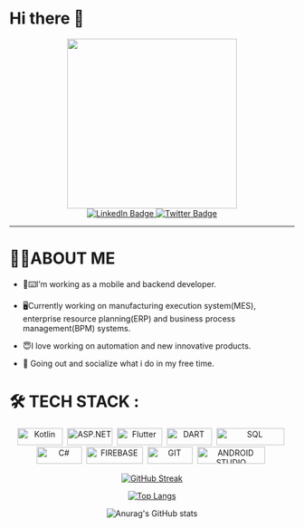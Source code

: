 # Hi there 👋

<div id="header" align="center">
  <img src="https://media.giphy.com/media/xh5EdazcWNauQ3T8D7/giphy.gif" width="300"/>
</div>

<div id="badges" align="center">
  <a href="https://www.linkedin.com/in/çağrı-kırt-68b535128/">
    <img src="https://img.shields.io/badge/LinkedIn-blue?style=for-the-badge&logo=linkedin&logoColor=white" alt="LinkedIn Badge"/>
  </a>
  <a href="https://twitter.com/CagrKirt">
    <img src="https://img.shields.io/badge/Twitter-blue?style=for-the-badge&logo=twitter&logoColor=white" alt="Twitter Badge"/>
  </a>
</div>

---
# 🧑‍💻ABOUT ME

- 📱⌨️I’m working as a mobile and backend developer.

- 🖥️Currently working on manufacturing execution system(MES), enterprise resource planning(ERP) and business process management(BPM) systems.

- 😇I love working on automation and new innovative products.

- 🍺 Going out and socialize what i do in my free time.



# 🛠 TECH STACK :
<div  align="center">
  <img src="https://img.shields.io/badge/Kotlin-0095D5?&style=for-the-badge&logo=kotlin&logoColor=white" title="Kotlin" alt="Kotlin" width="80" height="30"/>&nbsp;
  <img src="https://img.shields.io/badge/.NET-5C2D91?style=for-the-badge&logo=.net&logoColor=white" title="ASP.NET" alt="ASP.NET" width="80" height="30"/>&nbsp;
  <img src="https://img.shields.io/badge/Flutter-02569B?style=for-the-badge&logo=flutter&logoColor=white" title="Flutter" alt="Flutter" width="80" height="30"/>&nbsp;
<img src="https://img.shields.io/badge/Dart-0175C2?style=for-the-badge&logo=dart&logoColor=white" title="DART" alt="DART" width="80" height="30"/>&nbsp;
<img src="https://img.shields.io/badge/Microsoft_SQL_Server-CC2927?style=for-the-badge&logo=microsoft-sql-server&logoColor=white" title="SQL" alt="SQL" width="120" height="30"/>&nbsp;
  <img src="https://img.shields.io/badge/C%23-239120?style=for-the-badge&logo=c-sharp&logoColor=white" title="C#" alt="C#" width="80" height="30"/>&nbsp;
   <img src="https://img.shields.io/badge/firebase-ffca28?style=for-the-badge&logo=firebase&logoColor=white" title="FIREBASE" alt="FIREBASE" width="100" height="30"/>&nbsp;
    <img src="https://img.shields.io/badge/GIT-E44C30?style=for-the-badge&logo=git&logoColor=white" title="GIT" alt="GIT" width="80" height="30"/>&nbsp;
     <img src="https://img.shields.io/badge/Android_Studio-3DDC84?style=for-the-badge&logo=android-studio&logoColor=white" title="ANDROID STUDIO" alt="ANDROID STUDIO" width="120" height="30"/>&nbsp;
  
</div>

<div id="header" align="center">

[![GitHub Streak](http://github-readme-streak-stats.herokuapp.com?user=CagriKIRT&theme=sea)](https://git.io/streak-stats)

[![Top Langs](https://github-readme-stats.vercel.app/api/top-langs/?username=CagriKIRT&show_icons=true&theme=radical&count_private=true)](https://github.com/anuraghazra/github-readme-stats)

![Anurag's GitHub stats](https://github-readme-stats.vercel.app/api?username=CagriKIRT&theme=radical&count_private=true)

</div>
